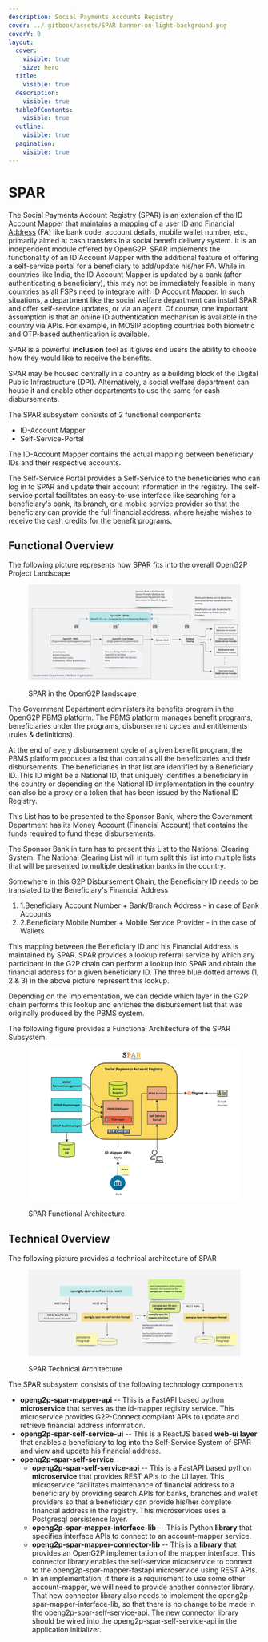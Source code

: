 ```yaml
---
description: Social Payments Accounts Registry
cover: ../.gitbook/assets/SPAR banner-on-light-background.png
coverY: 0
layout:
  cover:
    visible: true
    size: hero
  title:
    visible: true
  description:
    visible: true
  tableOfContents:
    visible: true
  outline:
    visible: true
  pagination:
    visible: true
---
```


# SPAR

The Social Payments Account Registry (SPAR) is an extension of the ID Account Mapper that maintains a mapping of a user ID and [Financial Address](https://docs.cdpi.dev/technical-notes/digital-payment-networks/financial-address) (FA) like bank code, account details, mobile wallet number, etc., primarily aimed at cash transfers in a social benefit delivery system. It is an independent module offered by OpenG2P. SPAR implements the functionality of an ID Account Mapper with the additional feature of offering a self-service portal for a beneficiary to add/update his/her FA. While in countries like India, the ID Account Mapper is updated by a bank (after authenticating a beneficiary), this may not be immediately feasible in many countries as all FSPs need to integrate with ID Account Mapper. In such situations, a department like the social welfare department can install SPAR and offer self-service updates, or via an agent. Of course, one important assumption is that an online ID authentication mechanism is available in the country via APIs. For example, in MOSIP adopting countries both biometric and OTP-based authentication is available.&#x20;

SPAR is a powerful **inclusion** tool as it gives end users the ability to choose how they would like to receive the benefits. &#x20;

SPAR may be housed centrally in a country as a building block of the Digital Public Infrastructure (DPI). Alternatively, a social welfare department can house it and enable other departments to use the same for cash disbursements.

The SPAR subsystem consists of 2 functional components

* ID-Account Mapper
* Self-Service-Portal

The ID-Account Mapper contains the actual mapping between beneficiary IDs and their respective accounts.

The Self-Service Portal provides a Self-Service to the beneficiaries who can log in to SPAR and update their account information in the registry. The self-service portal facilitates an easy-to-use interface like searching for a beneficiary's bank, its branch, or a mobile service provider so that the beneficiary can provide the full financial address, where he/she wishes to receive the cash credits for the benefit programs.

## Functional Overview

The following picture represents how SPAR fits into the overall OpenG2P Project Landscape

<figure><img src="../.gitbook/assets/Gitbook-SPAR-Landscape.jpg" alt=""><figcaption><p>SPAR in the OpenG2P landscape</p></figcaption></figure>

The Government Department administers its benefits program in the OpenG2P PBMS platform. The PBMS platform manages benefit programs, beneficiaries under the programs, disbursement cycles and entitlements (rules & definitions).

At the end of every disbursement cycle of a given benefit program, the PBMS platform produces a list that contains all the beneficiaries and their disbursements. The beneficiaries in that list are identified by a Beneficiary ID. This ID might be a National ID, that uniquely identifies a beneficiary in the country or depending on the National ID implementation in the country can also be a proxy or a token that has been issued by the National ID Registry.

This List has to be presented to the Sponsor Bank, where the Government Department has its Money Account (Financial Account) that contains the funds required to fund these disbursements.

The Sponsor Bank in turn has to present this List to the National Clearing System. The National Clearing List will in turn split this list into multiple lists that will be presented to multiple destination banks in the country.

Somewhere in this G2P Disbursement Chain, the Beneficiary ID needs to be translated to the Beneficiary's Financial Address

1. 1.Beneficiary Account Number + Bank/Branch Address - in case of Bank Accounts
2. 2.Beneficiary Mobile Number + Mobile Service Provider - in the case of Wallets

This mapping between the Beneficiary ID and his Financial Address is maintained by SPAR. SPAR provides a lookup referral service by which any participant in the G2P chain can perform a lookup into SPAR and obtain the financial address for a given beneficiary ID. The three blue dotted arrows (1, 2 & 3) in the above picture represent this lookup.

Depending on the implementation, we can decide which layer in the G2P chain performs this lookup and enriches the disbursement list that was originally produced by the PBMS  system.

The following figure provides a Functional Architecture of the SPAR Subsystem.

<figure><img src="../.gitbook/assets/Gitbook-SPAR-Functional-Architecture.jpg" alt=""><figcaption><p>SPAR Functional Architecture</p></figcaption></figure>

## Technical Overview

The following picture provides a technical architecture of SPAR

<figure><img src="../.gitbook/assets/Gitbook-SPAR-Technical-Architecture.jpg" alt=""><figcaption><p>SPAR Technical Architecture</p></figcaption></figure>

The SPAR subsystem consists of the following technology components

* **openg2p-spar-mapper-api** -- This is a FastAPI based python **microservice** that serves as the id-mapper registry service. This microservice provides G2P-Connect compliant APIs to update and retrieve financial address information.
* **openg2p-spar-self-service-ui** -- This is a ReactJS based **web-ui layer** that enables a beneficiary to log into the Self-Service System of SPAR and view and update his financial address.
* **openg2p-spar-self-service**
  * **openg2p-spar-self-service-api** -- This is a FastAPI based python **microservice** that provides REST APIs to the UI layer. This microservice facilitates maintenance of financial address to a beneficiary by providing search APIs for banks, branches and wallet providers so that a beneficiary can provide his/her complete financial address in the registry. This microservices uses a Postgresql persistence layer.
  * **openg2p-spar-mapper-interface-lib** -- This is Python **library** that specifies interface APIs to connect to an account-mapper service.
  * **openg2p-spar-mapper-connector-lib** -- This is a **library** that provides an OpenG2P implementation of the mapper interface. This connector library enables the self-service microservice to connect to the openg2p-spar-mapper-fastapi microservice using REST APIs.&#x20;
  * In an implementation, if there is a requirement to use some other account-mapper, we will need to provide another connector library. That new connector library also needs to implement the openg2p-spar-mapper-interface-lib, so that there is no change to be made in the openg2p-spar-self-service-api. The new connector library should be wired into the openg2p-spar-self-service-api in the application initializer.
